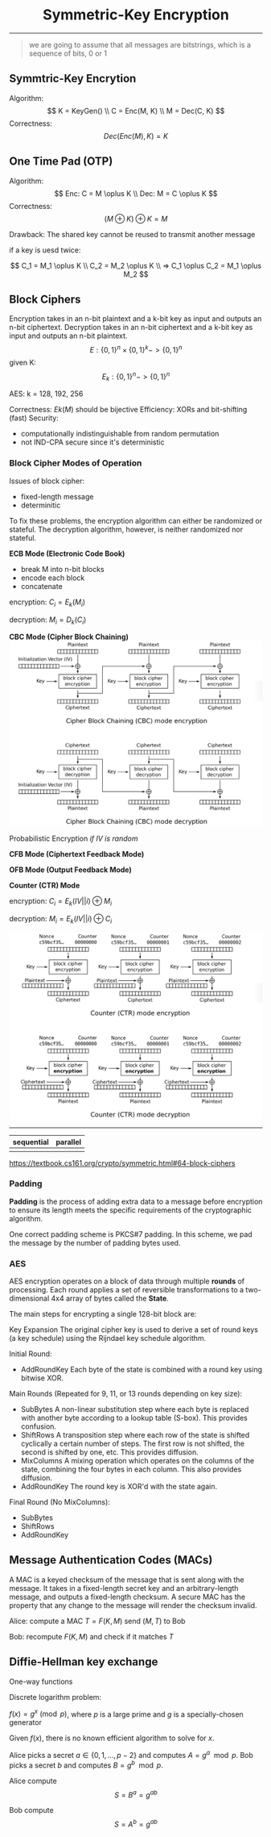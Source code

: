 # <center> Symmetric-Key Encryption
---
>we are going to assume that all messages are bitstrings, which is a sequence of bits, 0 or 1
## Symmtric-Key Encrytion
Algorithm:
$$
K = KeyGen() \\
C = Enc(M, K) \\
M = Dec(C, K)
$$
Correctness: 
$$
Dec(Enc(M), K) = K
$$

## One Time Pad (OTP)
Algorithm:
$$
Enc: C = M \oplus K \\
Dec: M = C \oplus K
$$
Correctness:
$$
(M \oplus K) \oplus K = M
$$

Drawback: The shared key cannot be reused to transmit another message

if a key is uesd twice:

$$
C_1 = M_1 \oplus K \\
C_2 = M_2 \oplus K \\
=> C_1 \oplus C_2 = M_1 \oplus M_2
$$

## Block Ciphers


Encryption takes in an n-bit plaintext and a k-bit key as input and outputs an n-bit ciphertext. 
Decryption takes in an n-bit ciphertext and a k-bit key as input and outputs an n-bit plaintext.
$$
E:\{0,1\}^n \times \{0,1\}^k -> \{0, 1\}^n
$$
given K:
$$
E_k:\{0,1\}^n -> \{0, 1\}^n
$$


AES: k = 128, 192, 256


Correctness: $Ek(M)$ should be bijective 
Efficiency: XORs and bit-shifting (fast)
Security: 
- computationally indistinguishable from random permutation
- not IND-CPA secure since it's deterministic

###  Block Cipher Modes of Operation
Issues of block cipher:
- fixed-length message
- determinitic
  
To fix these problems, the encryption algorithm can either be randomized or stateful. 
The decryption algorithm, however, is neither randomized nor stateful.

**ECB Mode (Electronic Code Book)**
- break M into n-bit blocks 
- encode each block
- concatenate
  
encryption: $C_i = E_k(M_i)$

decryption: $M_i = D_k(C_i)$

**CBC Mode (Cipher Block Chaining)**
![](cbc.png)

Probabilistic Encryption *if IV is random*

**CFB Mode (Ciphertext Feedback Mode)**

**OFB Mode (Output Feedback Mode)**

**Counter (CTR) Mode**

encryption: $C_i = E_k(IV||i) \oplus M_i$

decryption: $M_i = E_k(IV||i) \oplus C_i$


![](ctr.png)

---

|  sequential | parallel  |
|---|---|
|   |   |

<https://textbook.cs161.org/crypto/symmetric.html#64-block-ciphers>

### Padding

**Padding** is the process of adding extra data to a message ​​before​​ encryption to ensure its length meets the specific requirements of the cryptographic algorithm.

One correct padding scheme is PKCS#7 padding. In this scheme, we pad the message by the number of padding bytes used.

### AES
AES encryption operates on a block of data through multiple **rounds** of processing. 
Each round applies a set of reversible transformations to a two-dimensional 4x4 array of bytes called the **​​State​​**.

The main steps for encrypting a single 128-bit block are:

Key Expansion
  The original cipher key is used to derive a set of round keys (a key schedule) using the Rijndael key schedule algorithm.

Initial Round:​
- ​​AddRoundKey
  Each byte of the state is combined with a round key using bitwise XOR.

Main Rounds (Repeated for 9, 11, or 13 rounds depending on key size):​
- SubBytes
  A non-linear substitution step where each byte is replaced with another byte according to a lookup table (S-box). 
  This provides confusion.
- ShiftRows
  A transposition step where each row of the state is shifted cyclically a certain number of steps. The first row is not shifted, the second is shifted by one, etc. 
  This provides diffusion.
- MixColumns
  A mixing operation which operates on the columns of the state, combining the four bytes in each column. 
  This also provides diffusion.
- AddRoundKey
  The round key is XOR'd with the state again.

Final Round (No MixColumns):​​

- ​SubBytes​​
- ​​ShiftRows​​
- ​​AddRoundKey​


## Message Authentication Codes (MACs)
A MAC is a keyed checksum of the message that is sent along with the message.
It takes in a fixed-length secret key and an arbitrary-length message, and outputs a fixed-length checksum. 
A secure MAC has the property that any change to the message will render the checksum invalid.

Alice: 
compute a MAC $T = F(K,M)$
send $(M,T)$ to Bob

Bob:
recompute $F(K,M)$ and check if it matches $T$

## Diffie-Hellman key exchange

One-way functions

Discrete logarithm problem:

$f(x) = g^x \pmod p$, where $p$ is a large prime and $g$ is a specially-chosen generator

Given $f(x)$, there is no known efficient algorithm to solve for $x$.

Alice picks a secret $a \in \{0,1,...,p-2\}$ and computes $A=g^a \mod p$. Bob picks a secret $b$ and computes $B=g^b \mod p$. 

Alice compute
$$
S=B^a = g^{ab}
$$

Bob compute
$$
S=A^b = g^{ab}
$$